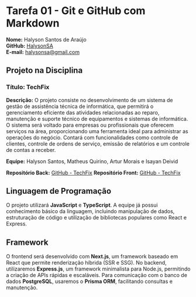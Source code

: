 # Tarefa 01 - Git e GitHub com Markdown

**Nome:** Halyson Santos de Araújo  
**GitHub:** [HalysonSA](https://github.com/HalysonSA)  
**E-mail:** halysonsa@gmail.com

## Projeto na Disciplina

### Título: TechFix

**Descrição:** O projeto consiste no desenvolvimento de um sistema de gestão de
assistência técnica de informática, que permitirá o gerenciamento eficiente das atividades
relacionadas ao reparo, manutenção e suporte técnico de equipamentos e sistemas de
informática. O sistema será voltado para empresas ou profissionais que oferecem serviços
na área, proporcionando uma ferramenta ideal para administrar as operações do negócio.
Contará com funcionalidades como controle de clientes, controle de ordens de serviço,
emissão de relatórios e um controle de contas a receber.

**Equipe:** Halyson Santos, Matheus Quirino, Artur Morais e Isayan Deivid

**Repositório Back:** [GitHub - TechFix](https://github.com/quirinof/techFix-backend)
**Repositório Front:** [GitHub - TechFix](https://github.com/quirinof/techFix-frontend)

## Linguagem de Programação

O projeto utilizará **JavaScript** e **TypeScript**. A equipe já possui conhecimento básico da linguagem, incluindo manipulação de dados, estruturação de código e utilização de bibliotecas populares como React e Express.

## Framework

O frontend será desenvolvido com **Next.js**, um framework baseado em React que permite renderização híbrida (SSR e SSG). No backend, utilizaremos **Express.js**, um framework minimalista para Node.js, permitindo a criação de APIs rápidas e escaláveis. Para comunicação com o banco de dados **PostgreSQL**, usaremos o **Prisma ORM**, facilitando consultas e manutenção.
